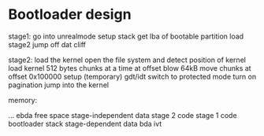 # Bootloader design


stage1:
    go into unrealmode
    setup stack
    get lba of bootable partition
    load stage2
    jump off dat cliff


stage2:
    load the kernel
        open the file system and detect position of kernel
        load kernel 512 bytes chunks at a time at offset blow 64kB
        move chunks at offset 0x100000
    setup (temporary) gdt/idt
    switch to protected mode
    turn on pagination
    jump into the kernel

memory:


...
ebda
free space
stage-independent data
stage 2 code
stage 1 code
bootloader stack
stage-dependent data
bda
ivt
